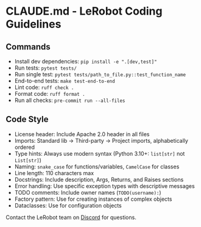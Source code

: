 # CLAUDE.md - LeRobot Coding Guidelines

## Commands
- Install dev dependencies: `pip install -e ".[dev,test]"`
- Run tests: `pytest tests/`
- Run single test: `pytest tests/path_to_file.py::test_function_name`
- End-to-end tests: `make test-end-to-end`
- Lint code: `ruff check .`
- Format code: `ruff format .`
- Run all checks: `pre-commit run --all-files`

## Code Style
- License header: Include Apache 2.0 header in all files
- Imports: Standard lib → Third-party → Project imports, alphabetically ordered
- Type hints: Always use modern syntax (Python 3.10+: `list[str]` not `List[str]`)
- Naming: `snake_case` for functions/variables, `CamelCase` for classes
- Line length: 110 characters max
- Docstrings: Include description, Args, Returns, and Raises sections
- Error handling: Use specific exception types with descriptive messages
- TODO comments: Include owner names (`TODO(username):`)
- Factory pattern: Use for creating instances of complex objects
- Dataclasses: Use for configuration objects

Contact the LeRobot team on [Discord](https://discord.gg/s3KuuzsPFb) for questions.